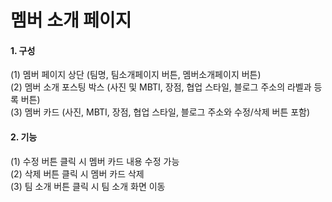 # 멤버 소개 페이지

#### 1. 구성   
(1) 멤버 페이지 상단 (팀명, 팀소개페이지 버튼, 멤버소개페이지 버튼)  
(2) 멤버 소개 포스팅 박스 (사진 및 MBTI, 장점, 협업 스타일, 블로그 주소의 라벨과 등록 버튼)  
(3) 멤버 카드 (사진, MBTI, 장점, 협업 스타일, 블로그 주소와 수정/삭제 버튼 포함)  
  
#### 2. 기능   
(1) 수정 버튼 클릭 시 멤버 카드 내용 수정 가능  
(2) 삭제 버튼 클릭 시 멤버 카드 삭제  
(3) 팀 소개 버튼 클릭 시 팀 소개 화면 이동
